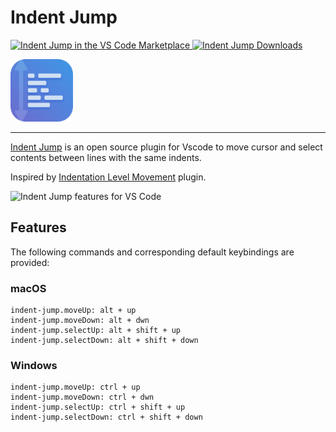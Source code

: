 # Indent Jump

<p>
  <a href="https://marketplace.visualstudio.com/items?itemName=aPinix.indent-jump">
    <img alt="Indent Jump in the VS Code Marketplace" src="https://vsmarketplacebadge.apphb.com/version-short/apinix.indent-jump-vscode.svg?style=flat-square&color=00b4ee&label=marketplace">
  </a>
  <a href="https://marketplace.visualstudio.com/items?itemName=aPinix.indent-jump">
    <img alt="Indent Jump Downloads" src="https://vsmarketplacebadge.apphb.com/downloads-short/apinix.indent-jump.svg?style=flat-square&color=00b4ee&label=marketplace">
  </a>
  <!-- <a href="https://marketplace.visualstudio.com/items?itemName=aPinix.indent-jump">
    <img alt="Indent Jump Rating" src="https://vsmarketplacebadge.apphb.com/rating-star/apinix.indent-jump.svg?style=flat-square&color=00b4ee&label=marketplace">
  </a> -->
</p>

<p><img src="images/indent-jump-icon.png" width="100px" alt="Indent Jump Vscode"></p>

---

[Indent Jump](https://marketplace.visualstudio.com/items?itemName=aPinix.indent-jump) is an open source plugin for Vscode to move cursor and select contents between lines with the same indents.

Inspired by [Indentation Level Movement](https://github.com/kaiwood/vscode-indentation-level-movement) plugin.

![Indent Jump features for VS Code](images/indent-jump.gif)

## Features

The following commands and corresponding default keybindings are provided:

### **macOS**

```text
indent-jump.moveUp: alt + up
indent-jump.moveDown: alt + dwn
indent-jump.selectUp: alt + shift + up
indent-jump.selectDown: alt + shift + down
```

### **Windows**

```text
indent-jump.moveUp: ctrl + up
indent-jump.moveDown: ctrl + dwn
indent-jump.selectUp: ctrl + shift + up
indent-jump.selectDown: ctrl + shift + down
```
